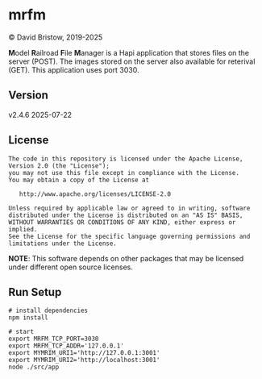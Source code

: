 # mrfm

&copy; David Bristow, 2019-2025

**M**odel **R**ailroad **F**ile **M**anager is a Hapi application that stores files on the server (POST). The images stored on the server also available for reterival (GET). This application uses port 3030.

## Version
v2.4.6 2025-07-22


## License

    The code in this repository is licensed under the Apache License, Version 2.0 (the "License");
    you may not use this file except in compliance with the License.
    You may obtain a copy of the License at

       http://www.apache.org/licenses/LICENSE-2.0

    Unless required by applicable law or agreed to in writing, software
    distributed under the License is distributed on an "AS IS" BASIS,
    WITHOUT WARRANTIES OR CONDITIONS OF ANY KIND, either express or implied.
    See the License for the specific language governing permissions and
    limitations under the License.

**NOTE**: This software depends on other packages that may be licensed under different open source licenses.

## Run Setup

    # install dependencies
    npm install

    # start
    export MRFM_TCP_PORT=3030
    export MRFM_TCP_ADDR='127.0.0.1'
    export MYMRIM_URI1='http://127.0.0.1:3001'
    export MYMRIM_URI2='http://localhost:3001'
    node ./src/app
